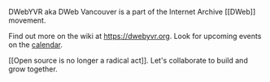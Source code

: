 ---
---
DWebYVR aka DWeb Vancouver is a part of the Internet Archive [[DWeb]] movement.

Find out more on the wiki at <https://dwebyvr.org>. Look for upcoming events on the [calendar](https://dwebyvr.org/wiki/Calendar).

[[Open source is no longer a radical act]]. Let's collaborate to build and grow together.